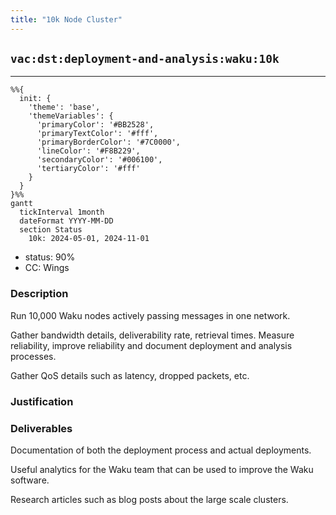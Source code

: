 ```yaml
---
title: "10k Node Cluster"
---
```

## `vac:dst:deployment-and-analysis:waku:10k`
---

```mermaid
%%{ 
  init: { 
    'theme': 'base', 
    'themeVariables': { 
      'primaryColor': '#BB2528', 
      'primaryTextColor': '#fff', 
      'primaryBorderColor': '#7C0000', 
      'lineColor': '#F8B229', 
      'secondaryColor': '#006100', 
      'tertiaryColor': '#fff' 
    } 
  } 
}%%
gantt
  tickInterval 1month
  dateFormat YYYY-MM-DD 
  section Status
    10k: 2024-05-01, 2024-11-01
```

- status: 90%
- CC: Wings

### Description

Run 10,000 Waku nodes actively passing messages in one network.

Gather bandwidth details, deliverability rate, retrieval times. Measure reliability, improve reliability and document deployment and analysis processes.

Gather QoS details such as latency, dropped packets, etc.

### Justification

### Deliverables
Documentation of both the deployment process and actual deployments.

Useful analytics for the Waku team that can be used to improve the Waku software.

Research articles such as blog posts about the large scale clusters.

